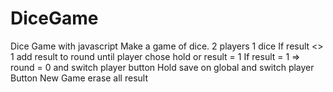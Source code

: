 # DiceGame

Dice Game with javascript
Make a game of dice.
2 players
1 dice
If result <> 1 add result to round until player chose hold or result = 1
If result = 1 => round = 0 and switch player
button Hold save on global and switch player
Button New Game erase all result
